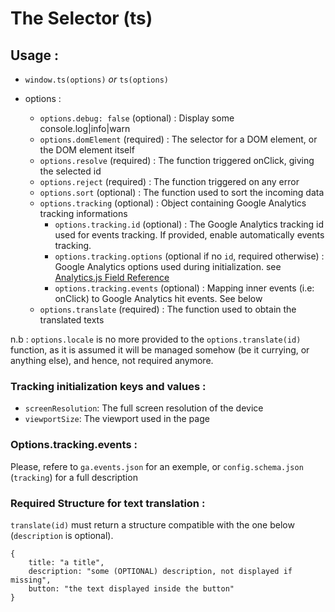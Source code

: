 # The Selector (ts)

## Usage :

- ``window.ts(options)`` *or* ``ts(options)``

- options : 
    - ``options.debug: false`` (optional) : Display some console.log|info|warn
    - ``options.domElement`` (required) : The selector for a DOM element, or the DOM element itself
    - ``options.resolve`` (required) : The function triggered onClick, giving the selected id
    - ``options.reject`` (required) : The function triggered on any error
    - ``options.sort`` (optional) : The function used to sort the incoming data
    - ``options.tracking`` (optional) : Object containing Google Analytics tracking informations
        - ``options.tracking.id`` (optional) : The Google Analytics tracking id used for events tracking. If provided, enable automatically events tracking.
        - ``options.tracking.options`` (optional if no `id`, required otherwise) : Google Analytics options used during initialization. see [Analytics.js Field Reference](https://developers.google.com/analytics/devguides/collection/analyticsjs/field-reference)
        - ``options.tracking.events`` (optional) : Mapping inner events (i.e: onClick) to Google Analytics hit events. See below
    - ``options.translate`` (required) : The function used to obtain the translated texts

n.b : ``options.locale`` is no more provided to the ``options.translate(id)`` function, as it is assumed it will be managed somehow (be it currying, or anything else), and hence, not required anymore.


### Tracking initialization keys and values :

- ``screenResolution``: The full screen resolution of the device
- ``viewportSize``: The viewport used in the page

### Options.tracking.events : 

Please, refere to ``ga.events.json`` for an exemple, or ``config.schema.json`` (``tracking``) for a full description

### Required Structure for text translation :

``translate(id)`` must return a structure compatible with the one below (``description`` is optional).

```
{
    title: "a title",
    description: "some (OPTIONAL) description, not displayed if missing",
    button: "the text displayed inside the button"
}
```